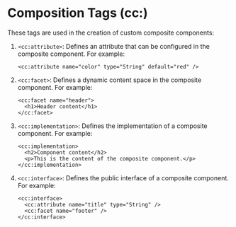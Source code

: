 # Composition Tags (cc:)

These tags are used in the creation of custom composite components:

1. `<cc:attribute>`: Defines an attribute that can be configured in the composite component. For example:
    ```xhtml
    <cc:attribute name="color" type="String" default="red" />
    ```

2. `<cc:facet>`: Defines a dynamic content space in the composite component. For example:
    ```xhtml
    <cc:facet name="header">
      <h1>Header content</h1>
    </cc:facet>
    ```

3. `<cc:implementation>`: Defines the implementation of a composite component. For example:
    ```xhtml
    <cc:implementation>
      <h2>Component content</h2>
      <p>This is the content of the composite component.</p>
    </cc:implementation>
    ```

4. `<cc:interface>`: Defines the public interface of a composite component. For example:
    ```xhtml
    <cc:interface>
      <cc:attribute name="title" type="String" />
      <cc:facet name="footer" />
    </cc:interface>
    ```